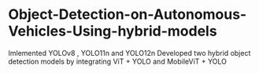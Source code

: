 # Object-Detection-on-Autonomous-Vehicles-Using-hybrid-models
Imlemented YOLOv8 , YOLO11n and YOLO12n Developed two hybrid object detection models by integrating ViT + YOLO and MobileViT +  YOLO
